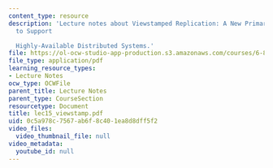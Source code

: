 ```yaml
---
content_type: resource
description: 'Lecture notes about Viewstamped Replication: A New Primary Copy Method
  to Support

  Highly-Available Distributed Systems.'
file: https://ol-ocw-studio-app-production.s3.amazonaws.com/courses/6-824-distributed-computer-systems-engineering-spring-2006/0c5a978c7567ab6f8c401ea8d8dff5f2_lec15_viewstamp.pdf
file_type: application/pdf
learning_resource_types:
- Lecture Notes
ocw_type: OCWFile
parent_title: Lecture Notes
parent_type: CourseSection
resourcetype: Document
title: lec15_viewstamp.pdf
uid: 0c5a978c-7567-ab6f-8c40-1ea8d8dff5f2
video_files:
  video_thumbnail_file: null
video_metadata:
  youtube_id: null
---
```

